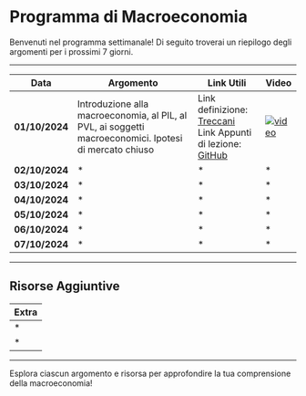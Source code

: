 # Programma di Macroeconomia

Benvenuti nel programma settimanale! Di seguito troverai un riepilogo degli argomenti per i prossimi 7 giorni.

---

| **Data**       | **Argomento**                                                          | **Link Utili**                                                                                          | **Video**                                  |
|----------------|------------------------------------------------------------------------|---------------------------------------------------------------------------------------------------------|--------------------------------------------|
| **01/10/2024** | Introduzione alla macroeconomia, al PIL, al PVL, ai soggetti macroeconomici. Ipotesi di mercato chiuso | Link definizione: [Treccani](https://www.treccani.it/enciclopedia/macroeconomia/) <br> Link Appunti di lezione: [GitHub](https://github.com/dabi-rac/University/tree/main/1%C2%B0%20Semestre/Macro/Prima%20Lezione_First%20Lesson%201.10.2024) | [![video](https://img.youtube.com/vi/aUh7_Iy19oI/0.jpg)](https://youtu.be/aUh7_Iy19oI?si=iS3-6IC6oRi05EqM) |
| **02/10/2024** | *                                                                      | *                                                                                                       | *                                          |
| **03/10/2024** | *                                                                      | *                                                                                                       | *                                          |
| **04/10/2024** | *                                                                      | *                                                                                                       | *                                          |
| **05/10/2024** | *                                                                      | *                                                                                                       | *                                          |
| **06/10/2024** | *                                                                      | *                                                                                                       | *                                          |
| **07/10/2024** | *                                                                      | *                                                                                                       | *                                          |

---

## Risorse Aggiuntive

| **Extra**                       |
|---------------------------------|
| *                               |
| *                               |

---

Esplora ciascun argomento e risorsa per approfondire la tua comprensione della macroeconomia!
